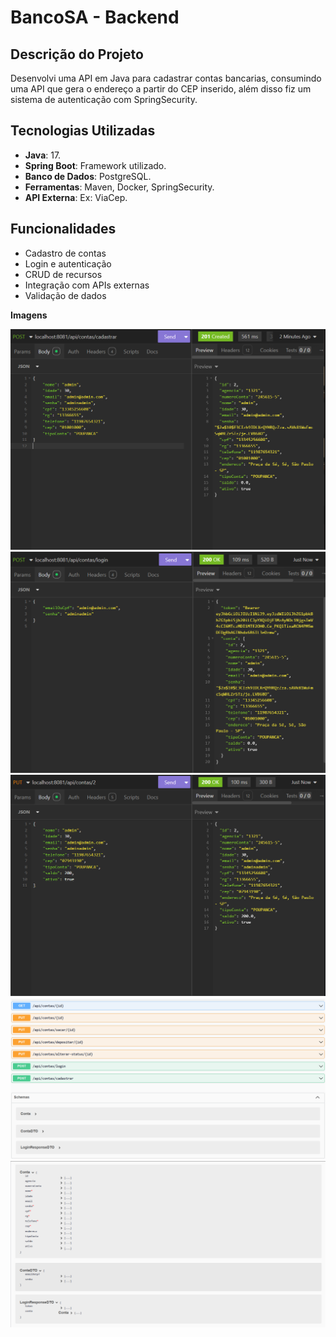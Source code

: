 # BancoSA - Backend

## Descrição do Projeto
Desenvolvi uma API em Java para cadastrar contas bancarias, consumindo uma API que gera o endereço a partir do CEP inserido, além disso fiz um sistema de autenticação com SpringSecurity.

## Tecnologias Utilizadas
- **Java**: 17.
- **Spring Boot**: Framework utilizado.
- **Banco de Dados**: PostgreSQL.
- **Ferramentas**: Maven, Docker, SpringSecurity.
- **API Externa**: Ex: ViaCep.

## Funcionalidades

- Cadastro de contas
- Login e autenticação
- CRUD de recursos
- Integração com APIs externas
- Validação de dados

**Imagens**

  <img src="img/CadastroContaJson.png" alt="CRUD" width="600"/>
  <img src="img/AutenticarContaJson.png" alt="CRUD" width="600"/>
  <img src="img/AtualizarContaJson.png" alt="CRUD" width="600"/>
  <img src="img/CRUDContas.png" alt="CRUD" width="600"/>
<img src="img/DadosSwagger.png" alt="CRUD" width="600"/>


